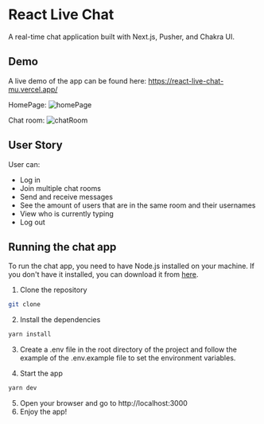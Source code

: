 # React Live Chat

A real-time chat application built with Next.js, Pusher, and Chakra UI.

## Demo

A live demo of the app can be found here: https://react-live-chat-mu.vercel.app/

HomePage:
![homePage](https://i.imgur.com/emzAbcY.png)

Chat room:
![chatRoom](https://i.imgur.com/I7avMyG.png)

## User Story
User can:
* Log in
* Join multiple chat rooms
* Send and receive messages
* See the amount of users that are in the same room and their usernames
* View who is currently typing
* Log out

## Running the chat app
To run the chat app, you need to have Node.js installed on your machine. If you don't have it installed, you can download it from [here](https://nodejs.org/).

1. Clone the repository
```bash
git clone
```

2. Install the dependencies
```bash
yarn install
```

3. Create a .env file in the root directory of the project and follow the example of the .env.example file to set the environment variables.

4. Start the app
```bash
yarn dev
```
5. Open your browser and go to http://localhost:3000
6. Enjoy the app!
